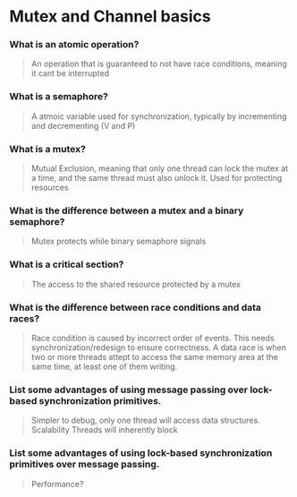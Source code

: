# Mutex and Channel basics

### What is an atomic operation?
> An operation that is guaranteed to not have race conditions, meaning it cant be interrupted

### What is a semaphore?
> A atmoic variable used for synchronization, typically by incrementing and decrementing (V and P)

### What is a mutex?
> Mutual Exclusion, meaning that only one thread can lock the mutex at a time, and the same thread must also unlock it. Used for protecting resources

### What is the difference between a mutex and a binary semaphore?
> Mutex protects while binary semaphore signals

### What is a critical section?
> The access to the shared resource protected by a mutex

### What is the difference between race conditions and data races?
 > Race condition is caused by incorrect order of events. This needs synchronization/redesign to ensure correctness. A data race is when two or more threads attept to access the same memory area at the same time, at least one of them writing. 

### List some advantages of using message passing over lock-based synchronization primitives.
> Simpler to debug, only one thread will access data structures.
> Scalability
> Threads will inherently block

### List some advantages of using lock-based synchronization primitives over message passing.
> Performance?
